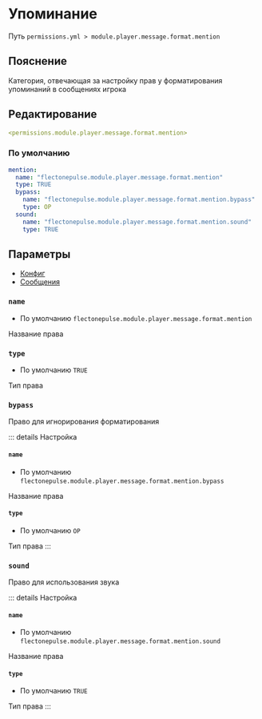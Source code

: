 # Упоминание
Путь `permissions.yml > module.player.message.format.mention`

## Пояснение
Категория, отвечающая за настройку прав у форматирования упоминаний в сообщениях игрока

## Редактирование
```yaml
<permissions.module.player.message.format.mention>
```

### По умолчанию
```yaml
mention:
  name: "flectonepulse.module.player.message.format.mention"
  type: TRUE
  bypass:
    name: "flectonepulse.module.player.message.format.mention.bypass"
    type: OP
  sound:
    name: "flectonepulse.module.player.message.format.mention.sound"
    type: TRUE
```

## Параметры

- [Конфиг](/en/config/module/player/message/format/mention/)
- [Сообщения](/en/messages/ru_ru/module/player/message/format/mention/)

### `name`
- По умолчанию `flectonepulse.module.player.message.format.mention`

Название права

### `type`
- По умолчанию `TRUE`

Тип права

### `bypass`

Право для игнорирования форматирования

::: details Настройка
#### `name`
- По умолчанию `flectonepulse.module.player.message.format.mention.bypass`

Название права

#### `type`
- По умолчанию `OP`

Тип права
:::

### `sound`

Право для использования звука

::: details Настройка
#### `name`
- По умолчанию `flectonepulse.module.player.message.format.mention.sound`

Название права

#### `type`
- По умолчанию `TRUE`

Тип права
:::

<!--@include: @/en/parts/permission.md-->

